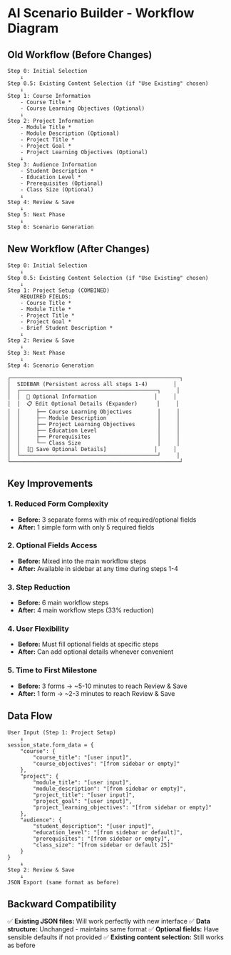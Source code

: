 # AI Scenario Builder - Workflow Diagram

## Old Workflow (Before Changes)
```
Step 0: Initial Selection
    ↓
Step 0.5: Existing Content Selection (if "Use Existing" chosen)
    ↓
Step 1: Course Information
    - Course Title *
    - Course Learning Objectives (Optional)
    ↓
Step 2: Project Information
    - Module Title *
    - Module Description (Optional)
    - Project Title *
    - Project Goal *
    - Project Learning Objectives (Optional)
    ↓
Step 3: Audience Information
    - Student Description *
    - Education Level *
    - Prerequisites (Optional)
    - Class Size (Optional)
    ↓
Step 4: Review & Save
    ↓
Step 5: Next Phase
    ↓
Step 6: Scenario Generation
```

## New Workflow (After Changes)
```
Step 0: Initial Selection
    ↓
Step 0.5: Existing Content Selection (if "Use Existing" chosen)
    ↓
Step 1: Project Setup (COMBINED)
    REQUIRED FIELDS:
    - Course Title *
    - Module Title *
    - Project Title *
    - Project Goal *
    - Brief Student Description *
    ↓
Step 2: Review & Save
    ↓
Step 3: Next Phase
    ↓
Step 4: Scenario Generation

┌─────────────────────────────────────────────────────┐
│  SIDEBAR (Persistent across all steps 1-4)        │
│  ┌───────────────────────────────────────────┐     │
│  │  📝 Optional Information                  │     │
│  │  📋 Edit Optional Details (Expander)      │     │
│  │     ├── Course Learning Objectives        │     │
│  │     ├── Module Description                │     │
│  │     ├── Project Learning Objectives       │     │
│  │     ├── Education Level                   │     │
│  │     ├── Prerequisites                     │     │
│  │     └── Class Size                        │     │
│  │  [💾 Save Optional Details]               │     │
│  └───────────────────────────────────────────┘     │
└─────────────────────────────────────────────────────┘
```

## Key Improvements

### 1. Reduced Form Complexity
- **Before:** 3 separate forms with mix of required/optional fields
- **After:** 1 simple form with only 5 required fields

### 2. Optional Fields Access
- **Before:** Mixed into the main workflow steps
- **After:** Available in sidebar at any time during steps 1-4

### 3. Step Reduction
- **Before:** 6 main workflow steps
- **After:** 4 main workflow steps (33% reduction)

### 4. User Flexibility
- **Before:** Must fill optional fields at specific steps
- **After:** Can add optional details whenever convenient

### 5. Time to First Milestone
- **Before:** 3 forms → ~5-10 minutes to reach Review & Save
- **After:** 1 form → ~2-3 minutes to reach Review & Save

## Data Flow

```
User Input (Step 1: Project Setup)
    ↓
session_state.form_data = {
    "course": {
        "course_title": "[user input]",
        "course_objectives": "[from sidebar or empty]"
    },
    "project": {
        "module_title": "[user input]",
        "module_description": "[from sidebar or empty]",
        "project_title": "[user input]",
        "project_goal": "[user input]",
        "project_learning_objectives": "[from sidebar or empty]"
    },
    "audience": {
        "student_description": "[user input]",
        "education_level": "[from sidebar or default]",
        "prerequisites": "[from sidebar or empty]",
        "class_size": "[from sidebar or default 25]"
    }
}
    ↓
Step 2: Review & Save
    ↓
JSON Export (same format as before)
```

## Backward Compatibility

✅ **Existing JSON files:** Will work perfectly with new interface
✅ **Data structure:** Unchanged - maintains same format
✅ **Optional fields:** Have sensible defaults if not provided
✅ **Existing content selection:** Still works as before

